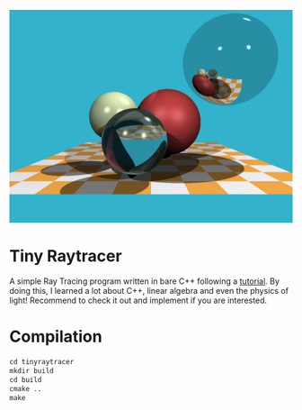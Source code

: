 ![](https://raw.githubusercontent.com/awhb/tinyraytracer/main/out.jpg)

# Tiny Raytracer

A simple Ray Tracing program written in bare C++ following a [tutorial](https://github.com/ssloy/tinyraytracer). By doing this, I learned a lot about C++, linear algebra and even the physics of light! Recommend to check it out and implement if you are interested. 

# Compilation
```
cd tinyraytracer
mkdir build
cd build
cmake ..
make
```

